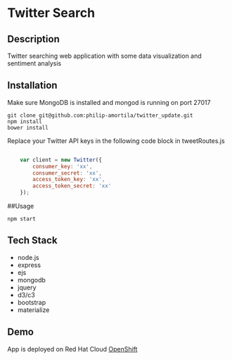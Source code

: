 # Twitter Search 

## Description
Twitter searching web application with some data visualization and sentiment analysis

## Installation 
Make sure MongoDB is installed and mongod is running on port 27017
```
git clone git@github.com:philip-amortila/twitter_update.git
npm install
bower install
```

Replace your Twitter API keys in the following code block in tweetRoutes.js
```javascript 

	var client = new Twitter({
		consumer_key: 'xx',
		consumer_secret: 'xx',
		access_token_key: 'xx',
		access_token_secret: 'xx'
	});
```

##Usage

```
npm start
```

## Tech Stack
- node.js 
- express
- ejs
- mongodb
- jquery
- d3/c3
- bootstrap
- materialize

## Demo
App is deployed on Red Hat Cloud [OpenShift](http://nodejs2-twitsearch.rhcloud.com) 

